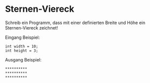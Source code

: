 # Sternen-Viereck

Schreib ein Programm, dass mit einer definierten Breite und Höhe ein Sternen-Viereck zeichnet!

Eingang Beispiel:

    int width = 10;
    int height = 3;

Ausgang Beispiel:

    **********
    **********
    **********
